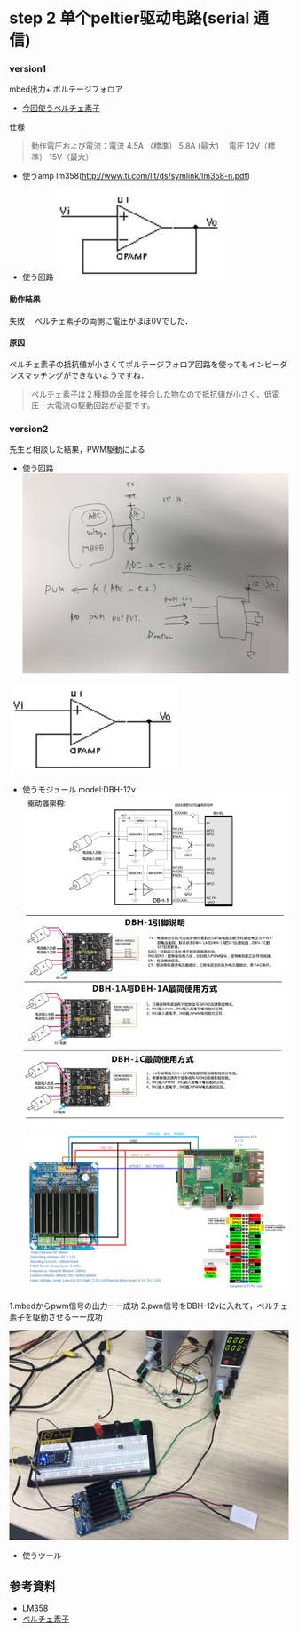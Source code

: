 # step 2 单个peltier驱动电路(serial 通信)  

### version1
mbed出力+ ボルテージフォロア

- [今回使うペルチェ素子](https://www.amazon.co.jp/Vktech-TEC1-12706-%E5%8D%8A%E5%B0%8E%E4%BD%93%E7%86%B1%E9%9B%BB-%E3%82%BF%E3%83%96%E3%83%AC%E3%83%83%E3%83%88-6A-%EF%BC%91%EF%BC%90%E6%9E%9A%E3%82%BB%E3%83%83%E3%83%88/dp/B01CTC9CGE/ref=sr_1_fkmr0_2?__mk_ja_JP=%E3%82%AB%E3%82%BF%E3%82%AB%E3%83%8A&keywords=%E3%83%9A%E3%83%AB%E3%83%81%E3%82%A7+%E7%84%A1%E7%B7%9A&qid=1564113786&s=books&sr=8-2-fkmr0)


仕様
> 動作電圧および電流：電流 4.5A （標準） 5.8A (最大) 　電圧 12V（標準） 15V（最大）
- 使うamp
lm358(http://www.ti.com/lit/ds/symlink/lm358-n.pdf)

- 使う回路
![ボルテージフォロア回路](..\Hua\screenshot\1.png)


#### 動作結果
失敗　
ペルチェ素子の両側に電圧がほぼ0Vでした．
#### 原因
ペルチェ素子の抵抗値が小さくてボルテージフォロア回路を使ってもインピーダンスマッチングができないようですね．
> ペルチェ素子は２種類の金属を接合した物なので抵抗値が小さく、低電圧・大電流の駆動回路が必要です。





### version2
先生と相談した結果，PWM駆動による
- 使う回路
![回路](..\Hua\screenshot\4.jpg)

![回路](https://github.com/mashiro1204/ec2019/blob/master/Hua/screenshot/1.png)

- 使うモジュール
model:DBH-12v
![接続](..\Hua\screenshot\6.jpg)
![接続](..\Hua\screenshot\5.png)

1.mbedからpwm信号の出力ーー成功
2.pwn信号をDBH-12vに入れて，ペルチェ素子を駆動させるーー成功

![駆動](..\Hua\screenshot\7.jpg)

- 使うツール


## 参考資料
- [LM358](http://www.ti.com/lit/ds/symlink/lm358-n.pdf)
- [ペルチェ素子](https://www.yasuda-elec.com/service/peltier.html)
